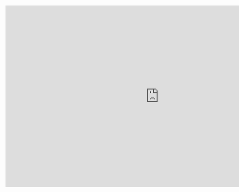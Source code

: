 <br>
<br>

<iframe src="https://docs.google.com/presentation/d/1TOSsONdMYjKgayuPH9YB5Z5jcE1X8nT1XnZKdZjoMC8/embed?start=false&loop=false&delayms=10000" frameborder="0" width="960" height="569" allowfullscreen="true" mozallowfullscreen="true" webkitallowfullscreen="true" style="display: block;margin: auto;"></iframe>